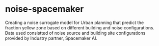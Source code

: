 # noise-spacemaker

Creating a noise surrogate model for Urban planning that predict the fraction yellow zone based on different building and noise configurations. Data used consistted of noise source and building site configurations provided by Industry partner, Spacemaker AI.
